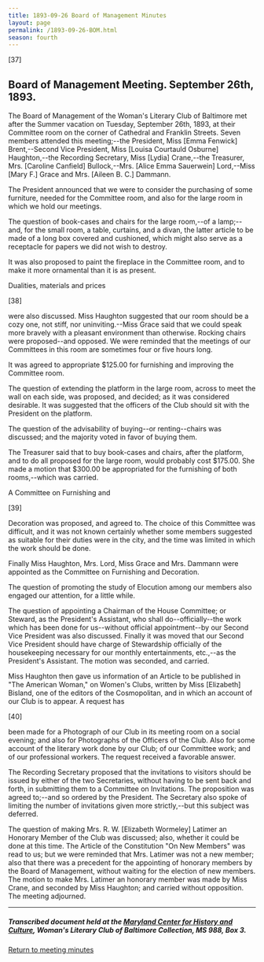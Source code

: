```yaml
---
title: 1893-09-26 Board of Management Minutes
layout: page
permalink: /1893-09-26-BOM.html
season: fourth
---
```


<style>
    #maincontent{
        font-size:1.4em;
    }
</style>
[37]

## Board of Management Meeting. September 26th, 1893.

The Board of Management of the Woman's Literary Club of Baltimore met after the Summer vacation on Tuesday, September 26th, 1893, at their Committee room on the corner of Cathedral and Franklin Streets. Seven members attended this meeting;--the President, Miss [Emma Fenwick] Brent,--Second Vice President, Miss [Louisa Courtauld Osburne] Haughton,--the Recording Secretary, Miss [Lydia] Crane,--the Treasurer, Mrs. [Caroline Canfield] Bullock,--Mrs. [Alice Emma Sauerwein] Lord,--Miss [Mary F.] Grace and Mrs. [Aileen B. C.] Dammann.

The President announced that we were to consider the purchasing of some furniture, needed for the Committee room, and also for the large room in which we hold our meetings.

The question of book-cases and chairs for the large room,--of a lamp;--and, for the small room, a table, curtains, and a divan, the latter article to be made of a long box covered and cushioned, which might also serve as a receptacle for papers we did not wish to destroy.

It was also proposed to paint the fireplace in the Committee room, and to make it more ornamental than it is as present.

Dualities, materials and prices

[38]

were also discussed. Miss Haughton suggested that our room should be a cozy one, not stiff, nor uninviting.--Miss Grace said that we could speak more bravely with a pleasant environment than otherwise. Rocking chairs were proposed--and opposed. We were reminded that the meetings of our Committees in this room are sometimes four or five hours long.

It was agreed to appropriate $125.00 for furnishing and improving the Committee room.

The question of extending the platform in the large room, across to meet the wall on each side, was proposed, and decided; as it was considered desirable. It was suggested that the officers of the Club should sit with the President on the platform.

The question of the advisability of buying--or renting--chairs was discussed; and the majority voted in favor of buying them.

The Treasurer said that to buy book-cases and chairs, after the platform, and to do all proposed for the large room, would probably cost $175.00. She made a motion that $300.00 be appropriated for the furnishing of both rooms,--which was carried.

A Committee on Furnishing and

[39]

Decoration was proposed, and agreed to. The choice of this Committee was difficult, and it was not known certainly whether some members suggested as suitable for their duties were in the city, and the time was limited in which the work should be done.

Finally Miss Haughton, Mrs. Lord, Miss Grace and Mrs. Dammann were appointed as the Committee on Furnishing and Decoration.

The question of promoting the study of Elocution among our members also engaged our attention, for a little while.

The question of appointing a Chairman of the House Committee; or Steward, as the President's Assistant, who shall do--officially--the work which has been done for us--without official appointment--by our Second Vice President was also discussed. Finally it was moved that our Second Vice President should have charge of Stewardship officially of the housekeeping necessary for our monthly entertainments, etc.,--as the President's Assistant. The motion was seconded, and carried.

Miss Haughton then gave us information of an Article to be published in "The American Woman," on Women's Clubs, written by Miss [Elizabeth] Bisland, one of the editors of the Cosmopolitan, and in which an account of our Club is to appear. A request has

[40]

been made for a Photograph of our Club in its meeting room on a social evening; and also for Photographs of the Officers of the Club. Also for some account of the literary work done by our Club; of our Committee work; and of our professional workers. The request received a favorable answer.

The Recording Secretary proposed that the invitations to visitors should be issued by either of the two Secretaries, without having to be sent back and forth, in submitting them to a Committee on Invitations. The proposition was agreed to;--and so ordered by the President. The Secretary also spoke of limiting the number of invitations given more strictly,--but this subject was deferred.

The question of making Mrs. R. W. [Elizabeth Wormeley] Latimer an Honorary Member of the Club was discussed; also, whether it could be done at this time. The Article of the Constitution "On New Members" was read to us; but we were reminded that Mrs. Latimer was not a new member; also that there was a precedent for the appointing of honorary members by the Board of Management, without waiting for the election of new members. The motion to make Mrs. Latimer an honorary member was made by Miss Crane, and seconded by Miss Haughton; and carried without opposition. The meeting adjourned.

<hr>

##### Transcribed document held at the [Maryland Center for History and Culture](http://mdhs.org/), Woman's Literary Club of Baltimore Collection, MS 988, Box 3. 

[Return to meeting minutes](https://wlcb.github.io/archive/search/index.html?q=%2Bseason%3Afourth)